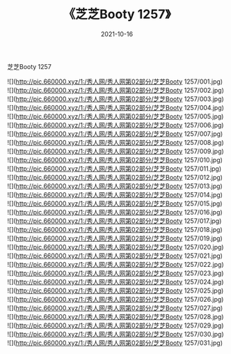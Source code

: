 ﻿---
layout: post
title:  《芝芝Booty 1257》
date:   2021-10-16
img: http://pic.660000.xyz/1:/秀人网/秀人网第02部分/芝芝Booty 1257/000.jpg
categories: [美女, 清纯, 唯美]
---

芝芝Booty 1257

  ![](http://pic.660000.xyz/1:/秀人网/秀人网第02部分/芝芝Booty 1257/001.jpg) <br> ![](http://pic.660000.xyz/1:/秀人网/秀人网第02部分/芝芝Booty 1257/002.jpg) <br> ![](http://pic.660000.xyz/1:/秀人网/秀人网第02部分/芝芝Booty 1257/003.jpg) <br> ![](http://pic.660000.xyz/1:/秀人网/秀人网第02部分/芝芝Booty 1257/004.jpg) <br> ![](http://pic.660000.xyz/1:/秀人网/秀人网第02部分/芝芝Booty 1257/005.jpg) <br> ![](http://pic.660000.xyz/1:/秀人网/秀人网第02部分/芝芝Booty 1257/006.jpg) <br> ![](http://pic.660000.xyz/1:/秀人网/秀人网第02部分/芝芝Booty 1257/007.jpg) <br> ![](http://pic.660000.xyz/1:/秀人网/秀人网第02部分/芝芝Booty 1257/008.jpg) <br> ![](http://pic.660000.xyz/1:/秀人网/秀人网第02部分/芝芝Booty 1257/009.jpg) <br> ![](http://pic.660000.xyz/1:/秀人网/秀人网第02部分/芝芝Booty 1257/010.jpg) <br> ![](http://pic.660000.xyz/1:/秀人网/秀人网第02部分/芝芝Booty 1257/011.jpg) <br> ![](http://pic.660000.xyz/1:/秀人网/秀人网第02部分/芝芝Booty 1257/012.jpg) <br> ![](http://pic.660000.xyz/1:/秀人网/秀人网第02部分/芝芝Booty 1257/013.jpg) <br> ![](http://pic.660000.xyz/1:/秀人网/秀人网第02部分/芝芝Booty 1257/014.jpg) <br> ![](http://pic.660000.xyz/1:/秀人网/秀人网第02部分/芝芝Booty 1257/015.jpg) <br> ![](http://pic.660000.xyz/1:/秀人网/秀人网第02部分/芝芝Booty 1257/016.jpg) <br> ![](http://pic.660000.xyz/1:/秀人网/秀人网第02部分/芝芝Booty 1257/017.jpg) <br> ![](http://pic.660000.xyz/1:/秀人网/秀人网第02部分/芝芝Booty 1257/018.jpg) <br> ![](http://pic.660000.xyz/1:/秀人网/秀人网第02部分/芝芝Booty 1257/019.jpg) <br> ![](http://pic.660000.xyz/1:/秀人网/秀人网第02部分/芝芝Booty 1257/020.jpg) <br> ![](http://pic.660000.xyz/1:/秀人网/秀人网第02部分/芝芝Booty 1257/021.jpg) <br> ![](http://pic.660000.xyz/1:/秀人网/秀人网第02部分/芝芝Booty 1257/022.jpg) <br> ![](http://pic.660000.xyz/1:/秀人网/秀人网第02部分/芝芝Booty 1257/023.jpg) <br> ![](http://pic.660000.xyz/1:/秀人网/秀人网第02部分/芝芝Booty 1257/024.jpg) <br> ![](http://pic.660000.xyz/1:/秀人网/秀人网第02部分/芝芝Booty 1257/025.jpg) <br> ![](http://pic.660000.xyz/1:/秀人网/秀人网第02部分/芝芝Booty 1257/026.jpg) <br> ![](http://pic.660000.xyz/1:/秀人网/秀人网第02部分/芝芝Booty 1257/027.jpg) <br> ![](http://pic.660000.xyz/1:/秀人网/秀人网第02部分/芝芝Booty 1257/028.jpg) <br> ![](http://pic.660000.xyz/1:/秀人网/秀人网第02部分/芝芝Booty 1257/029.jpg) <br> ![](http://pic.660000.xyz/1:/秀人网/秀人网第02部分/芝芝Booty 1257/030.jpg) <br> ![](http://pic.660000.xyz/1:/秀人网/秀人网第02部分/芝芝Booty 1257/031.jpg) <br>